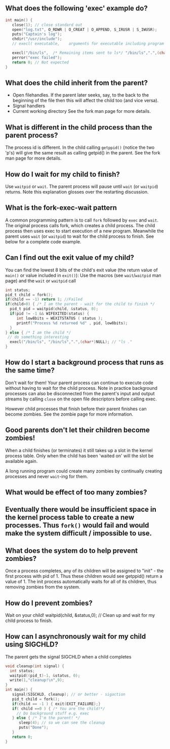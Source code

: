 ## What does the following 'exec' example do?
```C
int main() {
   close(1); // close standard out
   open("log.txt", O_RDWR | O_CREAT | O_APPEND, S_IRUSR | S_IWUSR);
   puts("Captain's log");
   chdir("/usr/include");
   // execl( executable,    arguments for executable including program name and NULL at the end */

   execl("/bin/ls",  /* Remaining items sent to ls*/ "/bin/ls",".",(char*)NULL); // "ls ."
   perror("exec failed");
   return 0; // Not expected
}
```

## What does the child inherit from the parent?
* Open filehandles. If the parent later seeks, say, to the back to the beginning of the file then this will affect the child too (and vice versa). 
* Signal handlers
* Current working directory
See the fork man page for more details.

## What is different in the child process than the parent process?
The process id is different. In the child calling `getppid()` (notice the two 'p's) will give the same result as calling getpid() in the parent. See the fork man page for more details.

## How do I wait for my child to finish?
Use `waitpid` or `wait`. The parent process will pause until `wait` (or `waitpid`) returns. Note this explanation glosses over the restarting discussion.

## What is the fork-exec-wait pattern

A common programming pattern is to call `fork` followed by `exec` and `wait`. The original process calls fork, which creates a child process. The child process then uses exec to start execution of a new program. Meanwhile the parent uses `wait` (or `waitpid`) to wait for the child process to finish.
See below for a complete code example.

## Can I find out the exit value of my child?
You can find the lowest 8 bits of the child's exit value (the return value of `main()` or value included in `exit()`): Use the macros (see `wait`/`waitpid` man page) and the `wait` or `waitpid` call
```C
int status;
pid_t child = fork();
if(child == -1) return 1; //Failed
if(child>0) { /* I am the parent - wait for the child to finish */
  pid_t pid = waitpid(child, &status, 0);
  if(pid != -1 && WIFEXITED(status) {
     int low8bits = WEXITSTATUS ( status );
     printf("Process %d returned %d" , pid, low8bits);
  }
} else { /* I am the child */
 // do something interesting
  execl("/bin/ls", "/bin/ls",".",(char*)NULL); // "ls ."
}


```


## How do I start a background process that runs as the same time?
Don't wait for them! Your parent process can continue to execute code without having to wait for the child process. Note in practice background processes can also be disconnected from the parent's input and output streams by calling `close` on the open file descriptors before calling exec.

However child processes that finish before their parent finishes can become zombies. See the zombie page for more information.


## Good parents don't let their children become zombies!
When a child finishes (or terminates) it still takes up a slot in the kernel process table. 
Only when the child has been 'waited on' will the slot be available again.

A long running program could create many zombies by continually creating processes and never `wait`-ing for them.

## What would be effect of too many zombies?

## Eventually there would be insufficient space in the kernel process table to create a new processes. Thus `fork()` would fail and would make the system difficult / impossible to use.

## What does the system do to help prevent zombies?
Once a process completes, any of its children will be assigned to "init" - the first process with pid of 1. Thus these children would see getppid() return a value of 1. The init process automatically waits for all of its children, thus removing zombies from the system.

## How do I prevent zombies?
Wait on your child!
waitpid(child, &status,0); // Clean up and wait for my child process to finish.

## How can I asynchronously wait for my child using SIGCHLD?

The parent gets the signal SIGCHLD when a child completes
```C
void cleanup(int signal) {
  int status;
  waitpid((pid_t)-1, &status, 0);
  write(1,"cleanup!\n",9);
}
int main() {
   signal(SIGCHLD, cleanup); // or better - sigaction
   pid_t child = fork();
   if(child == -1 ) { exit(EXIT_FAILURE);}
   if( child ==0 ) { /* You are the child!*/
     // Do background stuff e.g. exec   
   } else { /* I'm the parent! */
      sleep(4); // so we can see the cleanup
      puts("Done");
   }
   return 0;
} 
```